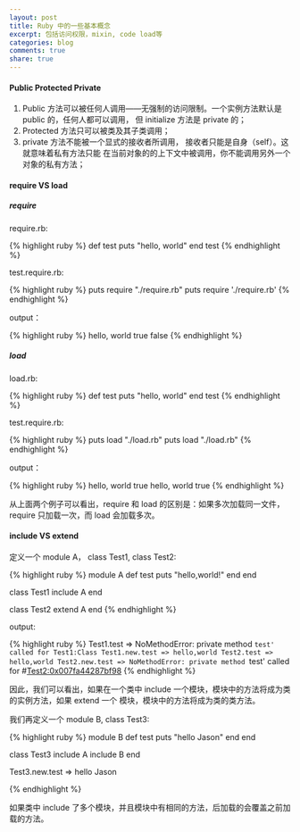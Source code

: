 ```yaml
---
layout: post
title: Ruby 中的一些基本概念
excerpt: 包括访问权限，mixin, code load等
categories: blog
comments: true
share: true
---
```


#### Public Protected Private

1. Public 方法可以被任何人调用——无强制的访问限制。一个实例方法默认是 public 的，任何人都可以调用，
但 initialize 方法是 private 的；
2. Protected 方法只可以被类及其子类调用；
3. private 方法不能被一个显式的接收者所调用， 接收者只能是自身（self）。这就意味着私有方法只能
在当前对象的的上下文中被调用，你不能调用另外一个对象的私有方法；

#### require VS load

##### require

require.rb:

{% highlight ruby %}
def test
    puts "hello, world"
end
test
{% endhighlight %}

test.require.rb:

{% highlight ruby %}
puts require "./require.rb"
puts require './require.rb'
{% endhighlight %}

output：

{% highlight ruby %}
hello, world
true
false
{% endhighlight %}

##### load

load.rb:

{% highlight ruby %}
def test
    puts "hello, world"
end
test
{% endhighlight %}

test.require.rb:

{% highlight ruby %}
puts load "./load.rb"
puts load "./load.rb"
{% endhighlight %}

output：

{% highlight ruby %}
hello, world
true
hello, world
true
{% endhighlight %}

从上面两个例子可以看出，require 和 load 的区别是：如果多次加载同一文件，require 只加载一次，而 load 会加载多次。

#### include VS extend

定义一个 module A， class Test1, class Test2:

{% highlight ruby %}
module A
  def test
     puts "hello,world!"
  end
end

class Test1
  include A
end

class Test2
  extend A
end
{% endhighlight %}

output:

{% highlight ruby %}
Test1.test => NoMethodError: private method `test' called for Test1:Class
Test1.new.test => hello,world
Test2.test => hello,world
Test2.new.test => NoMethodError: private method `test' called for #<Test2:0x007fa44287bf98>
{% endhighlight %}

因此，我们可以看出，如果在一个类中 include 一个模块，模块中的方法将成为类的实例方法，如果 extend 一个
模块，模块中的方法将成为类的类方法。

我们再定义一个 module B, class Test3:

{% highlight ruby %}
module B
  def test
    puts "hello Jason"
  end
end

class Test3
  include A
  include B
end

Test3.new.test => hello Jason

{% endhighlight %}

如果类中 include 了多个模块，并且模块中有相同的方法，后加载的会覆盖之前加载的方法。